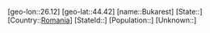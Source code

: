 ﻿---
location: [44.42,26.12]
type: City
tags:
- geo/City


SpocWebEntityId: 29406
isDeleted: false
confidential: public

---
[geo-lon::26.12]
[geo-lat::44.42]
[name::Bukarest]
[State::]
[Country::[Romania](geo/Continent/Europe/Romania.md)]
[StateId::]
[Population::]
[Unknown::]

